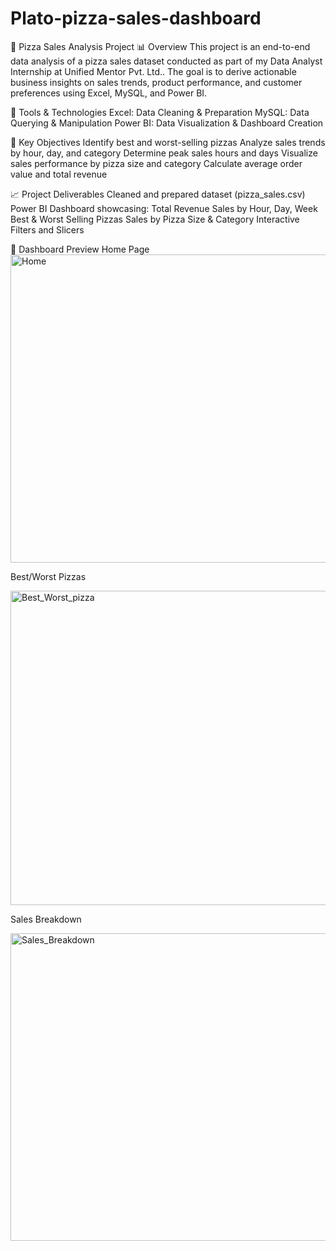 # Plato-pizza-sales-dashboard
🍕 Pizza Sales Analysis Project
📊 Overview
This project is an end-to-end data analysis of a pizza sales dataset conducted as part of my Data Analyst Internship at Unified Mentor Pvt. Ltd.. The goal is to derive actionable business insights on sales trends, product performance, and customer preferences using Excel, MySQL, and Power BI.

🧩 Tools & Technologies
Excel: Data Cleaning & Preparation
MySQL: Data Querying & Manipulation
Power BI: Data Visualization & Dashboard Creation

🎯 Key Objectives
Identify best and worst-selling pizzas
Analyze sales trends by hour, day, and category
Determine peak sales hours and days
Visualize sales performance by pizza size and category
Calculate average order value and total revenue

📈 Project Deliverables
Cleaned and prepared dataset (pizza_sales.csv)
Power BI Dashboard showcasing:
Total Revenue
Sales by Hour, Day, Week
Best & Worst Selling Pizzas
Sales by Pizza Size & Category
Interactive Filters and Slicers


🔗 Dashboard Preview
Home Page
<img width="870" height="493" alt="Home" src="https://github.com/user-attachments/assets/c3077cec-a513-4dfa-b210-355d0ff7a0b6" />

Best/Worst Pizzas

<img width="872" height="503" alt="Best_Worst_pizza" src="https://github.com/user-attachments/assets/bda65dde-dd0a-4eba-9382-649f54ae0490" />


Sales Breakdown

<img width="871" height="492" alt="Sales_Breakdown" src="https://github.com/user-attachments/assets/3e4495a7-f094-41f9-8408-533d7446f25d" />


